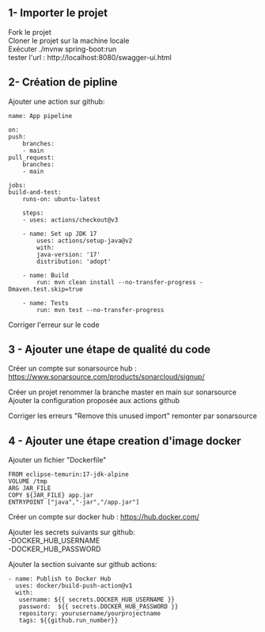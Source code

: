## 1- Importer le projet
Fork le projet  
Cloner le projet sur la machine locale  
Exécuter ./mvnw spring-boot:run  
tester l'url : http://localhost:8080/swagger-ui.html

## 2- Création de pipline
Ajouter une action sur github:

    name: App pipeline  

    on:
    push:
        branches:
        - main
    pull_request:
        branches:
        - main

    jobs:
    build-and-test:
        runs-on: ubuntu-latest

        steps:
        - uses: actions/checkout@v3

        - name: Set up JDK 17
            uses: actions/setup-java@v2
            with:
            java-version: '17'
            distribution: 'adopt'

        - name: Build
            run: mvn clean install --no-transfer-progress -Dmaven.test.skip=true

        - name: Tests
            run: mvn test --no-transfer-progress

Corriger l'erreur sur le code

## 3 - Ajouter une étape de qualité du code
Créer un compte sur sonarsource hub : https://www.sonarsource.com/products/sonarcloud/signup/

Créer un projet 
renommer la branche master en main sur sonarsource 
Ajouter la configuration proposée aux actions github

Corriger les erreurs "Remove this unused import" remonter par sonarsource  

## 4 - Ajouter une étape creation d'image docker

Ajouter un fichier "Dockerfile"

    FROM eclipse-temurin:17-jdk-alpine
    VOLUME /tmp
    ARG JAR_FILE
    COPY ${JAR_FILE} app.jar
    ENTRYPOINT ["java","-jar","/app.jar"]

Créer un compte sur docker hub : https://hub.docker.com/  

Ajouter les secrets suivants sur github:  
    -DOCKER_HUB_USERNAME  
    -DOCKER_HUB_PASSWORD    

Ajouter la section suivante sur github actions:

    - name: Publish to Docker Hub
      uses: docker/build-push-action@v1     
      with:       
       username: ${{ secrets.DOCKER_HUB_USERNAME }} 
       password:  ${{ secrets.DOCKER_HUB_PASSWORD }}
       repository: yourusername/yourprojectname       
       tags: ${{github.run_number}}


